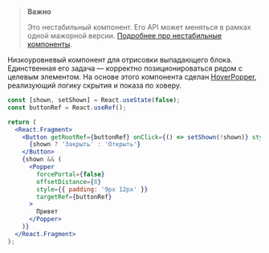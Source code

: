 > **Важно**
>
> Это нестабильный компонент. Его API может меняться в рамках одной мажорной версии. [Подробнее про нестабильные компоненты](https://vkcom.github.io/VKUI/#/Unstable).

Низкоуровневый компонент для отрисовки выпадающего блока. Единственная его задача — корректно позиционироваться
рядом с целевым элементом. На основе этого компонента сделан [HoverPopper](https://vkcom.github.io/VKUI/#/HoverPopper),
реализующий логику скрытия и показа по ховеру.

```jsx { "props": { "layout": false, "iframe": false } }
const [shown, setShown] = React.useState(false);
const buttonRef = React.useRef();

return (
  <React.Fragment>
    <Button getRootRef={buttonRef} onClick={() => setShown(!shown)} style={{ margin: 50 }}>
      {shown ? 'Закрыть' : 'Открыть'}
    </Button>
    {shown && (
      <Popper
        forcePortal={false}
        offsetDistance={8}
        style={{ padding: '9px 12px' }}
        targetRef={buttonRef}
      >
        Привет
      </Popper>
    )}
  </React.Fragment>
);
```
